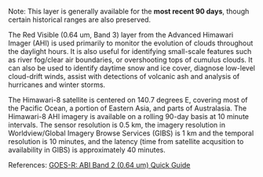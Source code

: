Note: This layer is generally available for the **most recent 90 days**, though certain historical ranges are also preserved.

The Red Visible (0.64 um, Band 3) layer from the Advanced Himawari Imager (AHI) is used primarily to monitor the evolution of clouds throughout the daylight hours. It is also useful for identifying small-scale features such as river fog/clear air boundaries, or overshooting tops of cumulus clouds. It can also be used to identify daytime snow and ice cover, diagnose low-level cloud-drift winds, assist with detections of volcanic ash and analysis of hurricanes and winter storms.

The Himawari-8 satellite is centered on 140.7 degrees E, covering most of the Pacific Ocean, a portion of Eastern Asia, and parts of Australasia. The Himawari-8 AHI imagery is available on a rolling 90-day basis at 10 minute intervals. The sensor resolution is 0.5 km, the imagery resolution in Worldview/Global Imagery Browse Services (GIBS) is 1 km and the temporal resolution is 10 minutes, and the latency (time from satellite acqusition to availability in GIBS) is approximately 40 minutes.

References: [GOES-R: ABI Band 2 (0.64 um) Quick Guide](https://www.star.nesdis.noaa.gov/GOES/documents/ABIQuickGuide_Band02.pdf)
